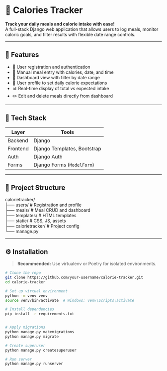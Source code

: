 # 🥗 Calories Tracker

**Track your daily meals and calorie intake with ease!**  
A full-stack Django web application that allows users to log meals, monitor caloric goals, and filter results with flexible date range controls.

---

## 🚀 Features

- 🔐 User registration and authentication
- 🥘 Manual meal entry with calories, date, and time
- 📅 Dashboard view with filter by date range
- 🎯 User profile to set daily calorie expectations
- 📊 Real-time display of total vs expected intake
- ✏️ Edit and delete meals directly from dashboard

---

## 🧱 Tech Stack

| Layer       | Tools                         |
|-------------|-------------------------------|
| Backend     | Django                        |
| Frontend    | Django Templates, Bootstrap   |
| Auth        | Django Auth                   |
| Forms       | Django Forms (`ModelForm`)    |

---

## 📁 Project Structure

calorietracker/ <br/>
├── users/ # Registration and profile <br/>
├── meals/ # Meal CRUD and dashboard <br/>
├── templates/ # HTML templates <br/>
├── static/ # CSS, JS, assets <br/>
├── calorietracker/ # Project config <br/>
└── manage.py<br/>


---

## ⚙️ Installation

> **Recommended:** Use virtualenv or Poetry for isolated environments.

```bash
# Clone the repo
git clone https://github.com/your-username/calorie-tracker.git
cd calorie-tracker

# Set up virtual environment
python -m venv venv
source venv/bin/activate  # Windows: venv\Scripts\activate

# Install dependencies
pip install -r requirements.txt


# Apply migrations
python manage.py makemigrations
python manage.py migrate

# Create superuser
python manage.py createsuperuser

# Run server
python manage.py runserver
